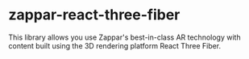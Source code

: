 # zappar-react-three-fiber
This library allows you use Zappar's best-in-class AR technology with content built using the 3D rendering platform React Three Fiber.

